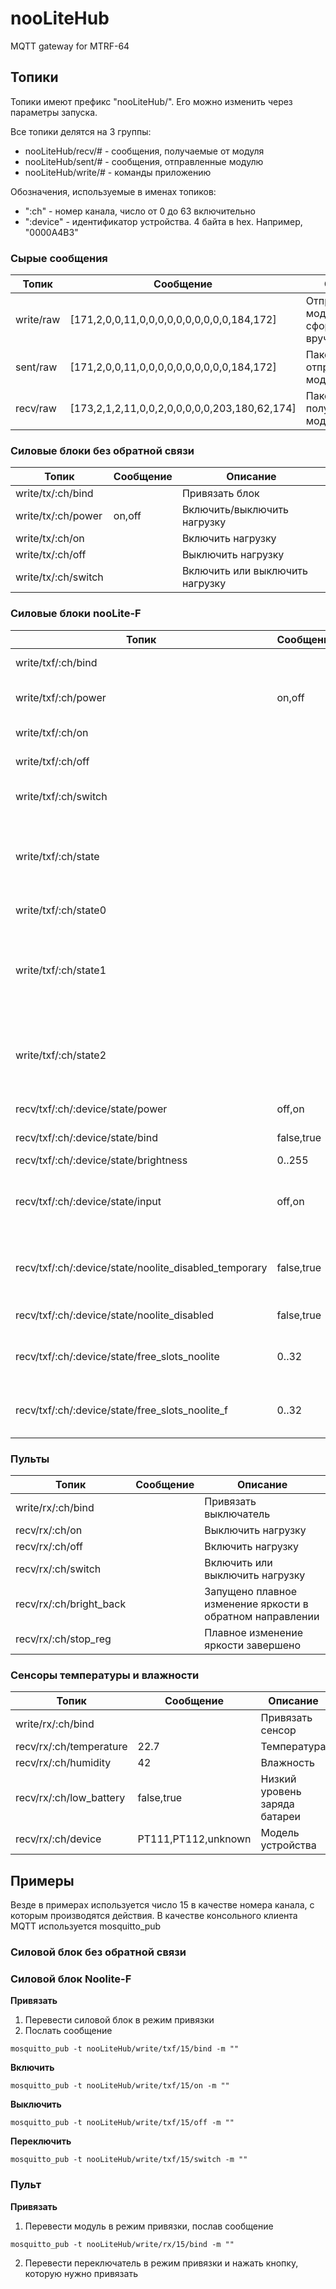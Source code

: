 # nooLiteHub
MQTT gateway for MTRF-64 

## Топики

Топики имеют префикс "nooLiteHub/". Его можно изменить через параметры запуска. 

Все топики делятся на 3 группы: 
* nooLiteHub/recv/# - сообщения, получаемые от модуля
* nooLiteHub/sent/# - сообщения, отправленные модулю
* nooLiteHub/write/# - команды приложению

Обозначения, используемые в именах топиков:
* ":ch" - номер канала, число от 0 до 63 включительно
* ":device" - идентификатор устройства. 4 байта в hex. Например, "0000A4B3"

### Сырые сообщения

Топик | Сообщение | Описание
------------ | ------------- | ------
write/raw | [171,2,0,0,11,0,0,0,0,0,0,0,0,0,0,184,172] | Отправить модулю пакет, сформированный вручную
sent/raw | [171,2,0,0,11,0,0,0,0,0,0,0,0,0,0,184,172] | Пакет, отправленный модулю
recv/raw | [173,2,1,2,11,0,0,2,0,0,0,0,0,203,180,62,174] | Пакет, полученный от модуля 


### Силовые блоки без обратной связи

Топик | Сообщение | Описание
------------ | ------------- | ------
write/tx/:ch/bind |  | Привязать блок
write/tx/:ch/power | on,off | Включить/выключить нагрузку
write/tx/:ch/on |  | Включить нагрузку
write/tx/:ch/off |  | Выключить нагрузку
write/tx/:ch/switch |  | Включить или выключить нагрузку


### Силовые блоки nooLite-F

Топик | Сообщение | Описание
------------ | ------------- | ------
write/txf/:ch/bind |  | Привязать модуль
write/txf/:ch/power | on,off | Включить/выключить нагрузку
write/txf/:ch/on |  | Включить нагрузку
write/txf/:ch/off |  | Выключить нагрузку
write/txf/:ch/switch |  | Включить или выключить нагрузку
write/txf/:ch/state |  | Запросить текущее состояние блока (включен, яркость, режим привязки)
write/txf/:ch/state0 |  | То же самое что write/txf/:ch/state
write/txf/:ch/state1 |  | Запросить текущее состояние (дополнительный вход, прием обычного nooLite)
write/txf/:ch/state2 |  | Запросить текущее состояние (количество свободных ячеек для привязки)
recv/txf/:ch/:device/state/power | off,on | Блок включен/выключен
recv/txf/:ch/:device/state/bind | false,true | Включен режим привязки
recv/txf/:ch/:device/state/brightness | 0..255 | Яркость
recv/txf/:ch/:device/state/input | off,on | Состояние дополнительного входа блока (off - разомкнут, on - замкнут)
recv/txf/:ch/:device/state/noolite_disabled_temporary | false,true | Прием nooLite временно запрещен (до перезапуска блока)
recv/txf/:ch/:device/state/noolite_disabled | false,true | Прием nooLite запрещен
recv/txf/:ch/:device/state/free_slots_noolite | 0..32 | Количество свободных ячеек для привязки nooLite
recv/txf/:ch/:device/state/free_slots_noolite_f | 0..32 | Количество свободных ячеек для привязки nooLite-F


### Пульты

Топик | Сообщение | Описание
------------ | ------------- | ------
write/rx/:ch/bind |  | Привязать выключатель
recv/rx/:ch/on | | Выключить нагрузку
recv/rx/:ch/off | | Включить нагрузку
recv/rx/:ch/switch | | Включить или выключить нагрузку
recv/rx/:ch/bright_back | | Запущено плавное изменение яркости в обратном направлении
recv/rx/:ch/stop_reg |  | Плавное изменение яркости завершено

### Сенсоры температуры и влажности

Топик | Сообщение | Описание
------------ | ------------- | ------
write/rx/:ch/bind |  | Привязать сенсор
recv/rx/:ch/temperature | 22.7 | Температура
recv/rx/:ch/humidity | 42 | Влажность
recv/rx/:ch/low_battery | false,true | Низкий уровень заряда батареи
recv/rx/:ch/device | PT111,PT112,unknown | Модель устройства

## Примеры

Везде в примерах используется число 15 в качестве номера канала, с которым производятся действия. В качестве консольного клиента MQTT используется mosquitto_pub

### Cиловой блок без обратной связи

### Силовой блок Noolite-F

**Привязать**
1. Перевести силовой блок в режим привязки
2. Послать сообщение
```
mosquitto_pub -t nooLiteHub/write/txf/15/bind -m ""
```

**Включить**
```
mosquitto_pub -t nooLiteHub/write/txf/15/on -m ""
```

**Выключить**
```
mosquitto_pub -t nooLiteHub/write/txf/15/off -m ""
```

**Переключить**
```
mosquitto_pub -t nooLiteHub/write/txf/15/switch -m ""
```

### Пульт

**Привязать**
1. Перевести модуль в режим привязки, послав сообщение
```
mosquitto_pub -t nooLiteHub/write/rx/15/bind -m ""
```
2. Перевести переключатель в режим привязки и нажать кнопку, которую нужно привязать
